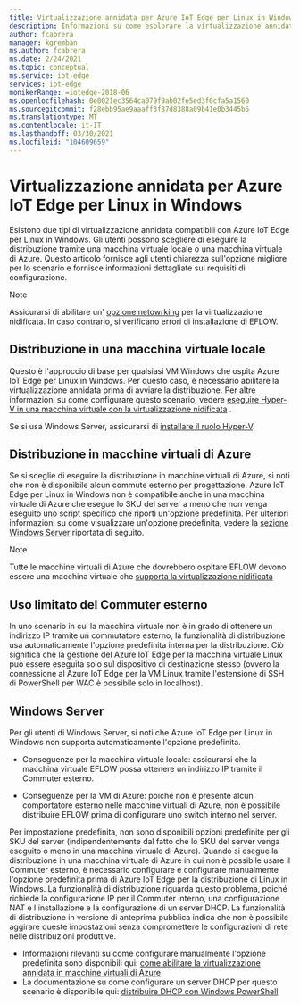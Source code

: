 ```yaml
---
title: Virtualizzazione annidata per Azure IoT Edge per Linux in Windows | Microsoft Docs
description: Informazioni su come esplorare la virtualizzazione annidata in Azure IoT Edge per Linux in Windows.
author: fcabrera
manager: kgremban
ms.author: fcabrera
ms.date: 2/24/2021
ms.topic: conceptual
ms.service: iot-edge
services: iot-edge
monikerRange: =iotedge-2018-06
ms.openlocfilehash: 0e0021ec3564ca079f9ab02fe5ed3f0cfa5a1560
ms.sourcegitcommit: f28ebb95ae9aaaff3f87d8388a09b41e0b3445b5
ms.translationtype: MT
ms.contentlocale: it-IT
ms.lasthandoff: 03/30/2021
ms.locfileid: "104609659"
---
```

# <a name="nested-virtualization-for-azure-iot-edge-for-linux-on-windows"></a>Virtualizzazione annidata per Azure IoT Edge per Linux in Windows
Esistono due tipi di virtualizzazione annidata compatibili con Azure IoT Edge per Linux in Windows. Gli utenti possono scegliere di eseguire la distribuzione tramite una macchina virtuale locale o una macchina virtuale di Azure. Questo articolo fornisce agli utenti chiarezza sull'opzione migliore per lo scenario e fornisce informazioni dettagliate sui requisiti di configurazione.

> [!NOTE]
>
> Assicurarsi di abilitare un' [opzione netowrking](/virtualization/hyper-v-on-windows/user-guide/nested-virtualization#networking-options) per la virtualizzazione nidificata. In caso contrario, si verificano errori di installazione di EFLOW. 

## <a name="deployment-on-local-vm"></a>Distribuzione in una macchina virtuale locale
Questo è l'approccio di base per qualsiasi VM Windows che ospita Azure IoT Edge per Linux in Windows. Per questo caso, è necessario abilitare la virtualizzazione annidata prima di avviare la distribuzione. Per altre informazioni su come configurare questo scenario, vedere [eseguire Hyper-V in una macchina virtuale con la virtualizzazione nidificata](https://docs.microsoft.com/virtualization/hyper-v-on-windows/user-guide/nested-virtualization) .

Se si usa Windows Server, assicurarsi di [installare il ruolo Hyper-V](https://docs.microsoft.com/windows-server/virtualization/hyper-v/get-started/install-the-hyper-v-role-on-windows-server).

## <a name="deployment-on-azure-vms"></a>Distribuzione in macchine virtuali di Azure
Se si sceglie di eseguire la distribuzione in macchine virtuali di Azure, si noti che non è disponibile alcun commute esterno per progettazione. Azure IoT Edge per Linux in Windows non è compatibile anche in una macchina virtuale di Azure che esegue lo SKU del server a meno che non venga eseguito uno script specifico che riporti un'opzione predefinita. Per ulteriori informazioni su come visualizzare un'opzione predefinita, vedere la [sezione Windows Server](#windows-server) riportata di seguito. 

> [!NOTE]
>
> Tutte le macchine virtuali di Azure che dovrebbero ospitare EFLOW devono essere una macchina virtuale che [supporta la virtualizzazione nidificata](../virtual-machines/acu.md)


## <a name="limited-use-of-external-switch"></a>Uso limitato del Commuter esterno
In uno scenario in cui la macchina virtuale non è in grado di ottenere un indirizzo IP tramite un commutatore esterno, la funzionalità di distribuzione usa automaticamente l'opzione predefinita interna per la distribuzione. Ciò significa che la gestione del Azure IoT Edge per la macchina virtuale Linux può essere eseguita solo sul dispositivo di destinazione stesso (ovvero la connessione al Azure IoT Edge per la VM Linux tramite l'estensione di SSH di PowerShell per WAC è possibile solo in localhost).

## <a name="windows-server"></a>Windows Server
Per gli utenti di Windows Server, si noti che Azure IoT Edge per Linux in Windows non supporta automaticamente l'opzione predefinita.

* Conseguenze per la macchina virtuale locale: assicurarsi che la macchina virtuale EFLOW possa ottenere un indirizzo IP tramite il Commuter esterno.

* Conseguenze per la VM di Azure: poiché non è presente alcun comportatore esterno nelle macchine virtuali di Azure, non è possibile distribuire EFLOW prima di configurare uno switch interno nel server.

Per impostazione predefinita, non sono disponibili opzioni predefinite per gli SKU del server (indipendentemente dal fatto che lo SKU del server venga eseguito o meno in una macchina virtuale di Azure). Quando si esegue la distribuzione in una macchina virtuale di Azure in cui non è possibile usare il Commuter esterno, è necessario configurare e configurare manualmente l'opzione predefinita prima di Azure IoT Edge per la distribuzione di Linux in Windows. La funzionalità di distribuzione riguarda questo problema, poiché richiede la configurazione IP per il Commuter interno, una configurazione NAT e l'installazione e la configurazione di un server DHCP. La funzionalità di distribuzione in versione di anteprima pubblica indica che non è possibile aggirare queste impostazioni senza compromettere le configurazioni di rete nelle distribuzioni produttive.

* Informazioni rilevanti su come configurare manualmente l'opzione predefinita sono disponibili qui: [come abilitare la virtualizzazione annidata in macchine virtuali di Azure](https://docs.microsoft.com/azure/virtual-machines/windows/nested-virtualization)
* La documentazione su come configurare un server DHCP per questo scenario è disponibile qui: [distribuire DHCP con Windows PowerShell](https://docs.microsoft.com/windows-server/networking/technologies/dhcp/dhcp-deploy-wps)
